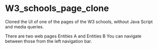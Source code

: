 # W3_schools_page_clone
Cloned the UI of one of the pages of the W3 schools, without Java Script and media queries.

There are two web pages Entities A and Entities B
You can navigate between those from the left navigation bar.
